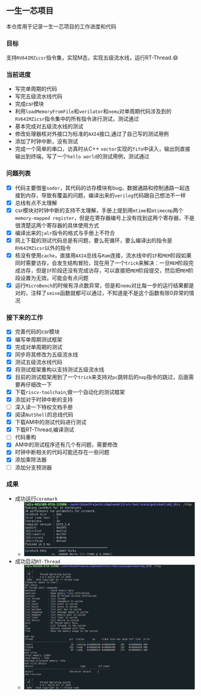 ## 一生一芯项目

本仓库用于记录一生一芯项目的工作进度和代码

### 目标

支持`RV64IMZicsr`指令集，实现M态，实现五级流水线，运行RT-Thread.:smile:

### 当前进度

+ 写完单周期的代码
+ 写完五级流水线代码
+ 完成csr模块
+ 利用`loadMemoryFromFile`和`verilator`和`nemu`对单周期代码涉及到的`RV64IMZicsr`指令集中的所有指令进行测试，测试通过
+ 基本完成对五级流水线的测试
+ 修改处理器核对外接口为标准的`AXI4`接口,通过了自己写的测试用例
+ 添加了时钟中断，没有测试
+ 完成一个简单的串口，访真时从C++ `vector`实现的`fifo`中读入，输出则直接输出到终端，写了一个`hello world`的测试用例，测试通过

### 问题列表

+ [x] 代码主要借鉴`sodor`，其代码的访存模块有bug，数据通路和控制通路一起连接到内存，导致有覆盖的问题，编译出来的`verilog`代码跟自己想法不一样
+ [x] 总线有点不太理解
+ [x] csr模块对时钟中断的支持不太理解，手册上提到用`mtime`和`mtimecmp`两个`memory-mapped register`，但是在寄存器编号上没有找到这两个寄存器，不是很清楚这两个寄存器的具体使用方式
+ [x] 编译出来的`jalr`指令的格式与手册上不符合
+ [x] 网上下载的测试代码总是有问题，要么死循环，要么编译出的指令是`RV64IMZicsr`以外的指令
+ [x] 核没有使用`cache`，直接用`AXI4`总线与`Ram`连接，流水线中的`IF`和`MEM`阶段如果同时需要访存，会发生结构冒险，现在用了一个`trick`来解决：一旦`MEM`阶段完成访存，但是`IF`阶段还没有完成访存，可以直接把`MEM`阶段提交，然后把`MEM`阶段设置为无效。可能会有点问题
+ [x] 运行`MicroBench`的时候有浮点数异常，但是和`nemu`对比每一步的运行结果都是对的，注释了`seive`函数就都可以通过，不知道是不是这个函数有除0异常的情况

### 接下来的工作

- [x] 完善代码的csr模块
- [x] 编写单周期测试框架
- [x] 完成对单周期的测试
- [x] 同步将其修改为五级流水线
- [x] 测试五级流水线代码
- [x] 将测试框架重构以支持测试五级流水线
- [x] 目前的测试框架用到了一个`trick`来支持对`pc`跳转后的`nop`指令的跳过，后面需要再仔细改一下
- [x] 下载`riscv-toolchain`,做一个自动化的测试框架
- [x] 添加对于时钟中断的支持
- [ ] 深入读一下特权文档手册
- [x] 阅读`NutShell`的总线代码
- [x] 下载AM中的测试代码进行测试
- [x] 下载RT-Thread,编译测试
- [ ] 代码重构
- [x] AM中的测试程序还有几个有问题，需要修改
- [x] 时钟中断相关的代码可能还存在一些问题
- [x] 添加乘除法器
- [ ] 添加分支预测器

### 成果

+ 成功运行`coremark`
  + ![coremark](doc/screenshot/coremark测试.png)
+ 成功启动`RT-Thread`
  + ![RT-Thread](doc/screenshot/启动rtthread.png)